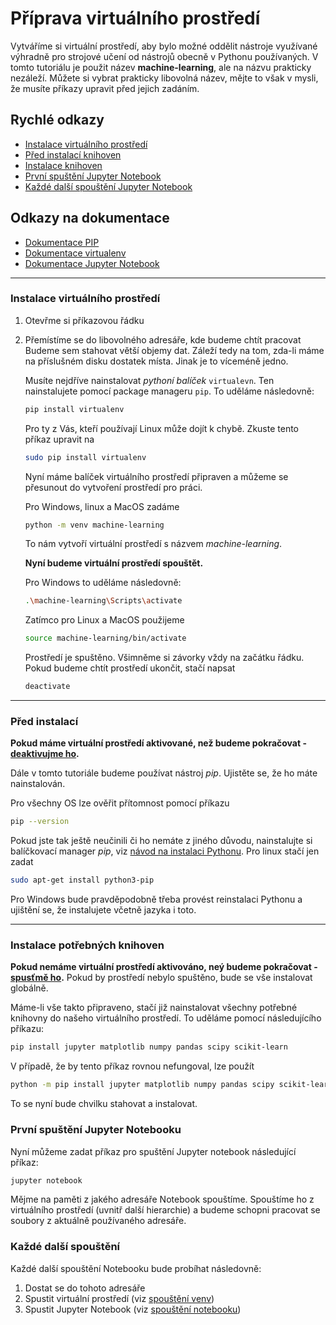 # Příprava virtuálního prostředí

Vytváříme si virtuální prostředí, aby bylo možné oddělit nástroje využívané výhradně pro strojové učení od nástrojů obecně v Pythonu používaných. V tomto tutoriálu je použit název **machine-learning**, ale na názvu prakticky nezáleží. Můžete si vybrat prakticky libovolná název, mějte to však v mysli, že musíte příkazy upravit před jejich zadáním.


Rychlé odkazy
---

- [Instalace virtuálního prostředí](#venv)
- [Před instalací knihoven](#pip)
- [Instalace knihoven](#libs)
- [První spuštění Jupyter Notebook](#first-jupyter-start)
- [Každé další spouštění Jupyter Notebook](#every-jupyter-start)


Odkazy na dokumentace
---
- [Dokumentace PIP](https://pip.pypa.io/en/stable/)
- [Dokumentace virtualenv](https://docs.python.org/3/tutorial/venv.html)
- [Dokumentace Jupyter Notebook](https://jupyter-notebook.readthedocs.io/en/stable/)

---

### Instalace virtuálního prostředí <a name="venv"></a>

1. Otevřme si příkazovou řádku
2. Přemístíme se do libovolného adresáře, kde budeme chtít pracovat
    Budeme sem stahovat větší objemy dat. Záleží tedy na tom, zda-li máme na příslušném disku dostatek místa. Jinak je to víceméně jedno.
    
    Musíte nejdříve nainstalovat *pythoní balíček* `virtualevn`. Ten nainstalujete pomocí package manageru `pip`. To uděláme následovně:
    
    ```bash
    pip install virtualenv
    ```
    
    Pro ty z Vás, kteří používají Linux může dojít k chybě. Zkuste tento příkaz upravit na
    
    ```bash
    sudo pip install virtualenv
    ```

    Nyní máme balíček virtuálního prostředí připraven a můžeme se přesunout do vytvoření prostředí pro práci.
    
    
    Pro Windows, linux a MacOS zadáme
    
    ```bash
    python -m venv machine-learning
    ```
    
    To nám vytvoří virtuální prostředí s názvem *machine-learning*. 
    
    **Nyní budeme virtuální prostředí spouštět.**<a name="start-venv"></a>
    
    Pro Windows to uděláme následovně:
    
    ```bash
    .\machine-learning\Scripts\activate
    ```
    
    Zatímco pro Linux a MacOS použijeme
    
    ```bash
    source machine-learning/bin/activate
    ```
    
    Prostředí je spuštěno. Všimněme si závorky vždy na začátku řádku. Pokud budeme chtít prostředí ukončit, stačí napsat <a name="end-venv"></a>
 
    ```bash
    deactivate
    ```

---

### Před instalací <a name="pip"></a>

**Pokud máme virtuální prostředí aktivované, než budeme pokračovat - [deaktivujme ho](#end-venv).**

Dále v tomto tutoriále budeme používat nástroj *pip*. Ujistěte se, že ho máte nainstalován. 

Pro všechny OS lze ověřit přítomnost pomocí příkazu

```bash
pip --version
```

Pokud jste tak ještě neučinili či ho nemáte z jiného důvodu, nainstalujte si balíčkovací manager *pip*, viz [návod na instalaci Pythonu](https://github.com/vojtechpavlu/machine-learning/blob/prep_python-install/python-install). Pro linux stačí jen zadat

```bash
sudo apt-get install python3-pip
```

Pro Windows bude pravděpodobně třeba provést reinstalaci Pythonu a ujištění se, že instalujete včetně jazyka i toto.

---

### Instalace potřebných knihoven <a name="libs"></a>

**Pokud nemáme virtuální prostředí aktivováno, neý budeme pokračovat - [spusťmě ho](#start-venv).** Pokud by prostředí nebylo spuštěno, bude se vše instalovat globálně.

Máme-li vše takto připraveno, stačí již nainstalovat všechny potřebné knihovny do našeho virtuálního prostředí. To uděláme pomocí následujícího příkazu:

```bash
pip install jupyter matplotlib numpy pandas scipy scikit-learn
```

V případě, že by tento příkaz rovnou nefungoval, lze použít

```bash
python -m pip install jupyter matplotlib numpy pandas scipy scikit-learn
```

To se nyní bude chvilku stahovat a instalovat.


### První spuštění Jupyter Notebooku
<a name="first-jupyter-start"></a>

Nyní můžeme zadat příkaz pro spuštění Jupyter notebook následující příkaz:

<a name="start-jupyter"></a>
```bash
jupyter notebook
```

Mějme na paměti z jakého adresáře Notebook spouštíme. Spouštíme ho z virtuálního prostředí (uvnitř další hierarchie) a budeme schopni pracovat se soubory z aktuálně používaného adresáře.

### Každé další spouštění
<a name="every-jupyter-start"></a>

Každé další spouštění Notebooku bude probíhat následovně:

1. Dostat se do tohoto adresáře
2. Spustit virtuální prostředí (viz [spouštění venv](#start-venv))
3. Spustit Jupyter Notebook (viz [spouštění notebooku](#start-jupyter))


